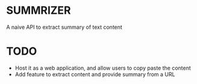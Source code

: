 SUMMRIZER
=========

A naive API to extract summary of text content

TODO
====
* Host it as a web application, and allow users to copy paste the content
* Add feature to extract content and provide summary from a URL

